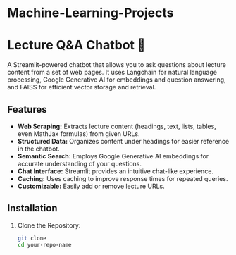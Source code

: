 # Machine-Learning-Projects

# Lecture Q&A Chatbot 🤖

A Streamlit-powered chatbot that allows you to ask questions about lecture content from a set of web pages. It uses Langchain for natural language processing, Google Generative AI for embeddings and question answering, and FAISS for efficient vector storage and retrieval.

## Features

- **Web Scraping:** Extracts lecture content (headings, text, lists, tables, even MathJax formulas) from given URLs.
- **Structured Data:** Organizes content under headings for easier reference in the chatbot.
- **Semantic Search:** Employs Google Generative AI embeddings for accurate understanding of your questions.
- **Chat Interface:** Streamlit provides an intuitive chat-like experience.
- **Caching:** Uses caching to improve response times for repeated queries.
- **Customizable:** Easily add or remove lecture URLs.

## Installation

1. Clone the Repository:
   ```bash
   git clone 
   cd your-repo-name
